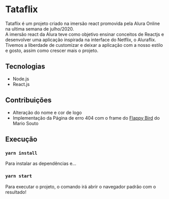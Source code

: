 # Tataflix

Tataflix é um projeto criado na imersão react promovida pela Alura Online na ultima semana de julho/2020. </br>
A imersão react da Alura teve como objetivo ensinar conceitos de Reactjs e desenvolver uma aplicação inspirada na interface do Netflix, o Aluraflix. 
Tivemos a liberdade de customizar e deixar a aplicação com a nosso estilo e gosto,  assim como crescer mais o projeto. 

## Tecnologias 

- Node.js
- React.js

## Contribuições 
- Alteração do nome e cor de logo
- Implementação da Página de erro 404 com o frame do [Flappy Bird](https://mariosouto.com/flappy-bird-devsoutinho/) do Mario Souto 

## Execução 

### `yarn install`
Para instalar as dependências e...

### `yarn start`
Para executar o projeto, o comando irá abrir o navegador padrão com o resultado!
